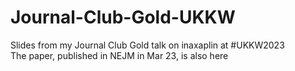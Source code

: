 # Journal-Club-Gold-UKKW
Slides from my Journal Club Gold talk on inaxaplin at #UKKW2023  
The paper, published in NEJM in Mar 23, is also here
